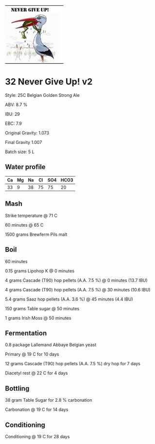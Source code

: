![logo](./32_Never_Give_Up.jpeg)

# 32 Never Give Up! v2

Style: 25C Belgian Golden Strong Ale

ABV: 8.7 %

IBU: 29

EBC: 7.9

Original Gravity: 1.073

Final Gravity 1.007

Batch size: 5 L

## Water profile

| Ca | Mg | Na | Cl | SO4 | HCO3 |
|----|----|----|----|-----|------|
| 33 | 9  | 38 | 75 | 75  | 20   |

## Mash

Strike temperature @ 71 C

60 minutes @ 65 C

1500 grams Brewferm Pils malt

## Boil

60 minutes

0.15 grams Lipohop K @ 0 minutes

4 grams Cascade (T90) hop pellets (A.A. 7.5 %) @ 0 minutes (13.7 IBU)

4 grams Cascade (T90) hop pellets (A.A. 7.5 %) @ 30 minutes (10.6 IBU)

5.4 grams Saaz hop pellets (A.A. 3.6 %) @ 45 minutes (4.4 IBU)

150 grams Table sugar @ 50 minutes

1 grams Irish Moss @ 50 minutes

## Fermentation

0.8 package Lallemand Abbaye Belgian yeast

Primary @ 19 C for 10 days

12 grams Cascade (T90) hop pellets (A.A. 7.5 %) dry hop for 7 days

Diacetyl rest @ 22 C for 4 days

## Bottling

38 gram Table Sugar for 2.8 % carbonation

Carbonation @ 19 C for 14 days

## Conditioning

Conditioning @ 19 C for 28 days
